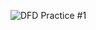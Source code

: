 ![DFD Practice #1](https://cloud.githubusercontent.com/assets/25017728/23223406/9fc181b4-f8f0-11e6-9819-4945dd1c88a6.PNG)
